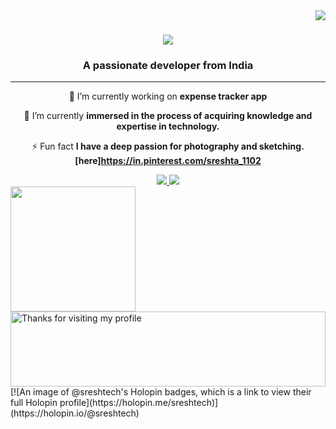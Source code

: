 <img align="right" src="https://visitor-badge.laobi.icu/badge?page_id=sreshtech.sreshtech" />

<h1 align="center">
    <img src="https://readme-typing-svg.herokuapp.com/?font=Righteous&size=35&center=true&vCenter=true&width=500&height=70&duration=4000&lines=Hi+There!+👋;+I'm+Sreshta!;" />
</h1>

<h3 align="center">A passionate developer from India </h3>
<hr/>
<div align="center">
 
 🔭 I’m currently working on **expense tracker app**
 
 🌱 I’m currently **immersed in the process of acquiring knowledge and expertise in technology.**

 ⚡ Fun fact **I have a deep passion for photography and sketching.[here]https://in.pinterest.com/sreshta_1102**
 
 </div>
 <div align="center"> 
  <a href="mailto:kumarisreshta@gmail.com">
    <img src="https://img.shields.io/badge/Gmail-333333?style=for-the-badge&logo=gmail&logoColor=red" />
  </a>
  <a href="https://www.linkedin.com/in/sreshtakmr/" target="_blank">
    <img src="https://img.shields.io/badge/LinkedIn-0077B5?style=for-the-badge&logo=linkedin&logoColor=white" target="_blank" />
  </a>
</div>
<img src="https://media.giphy.com/media/WUlplcMpOCEmTGBtBW/giphy.gif" width="200">

<img height="120" alt="Thanks for visiting my profile" width="100%" src="https://github.com/dibyendu415/dibyendu415/blob/master/marquee.svg" />
[![An image of @sreshtech's Holopin badges, which is a link to view their full Holopin profile](https://holopin.me/sreshtech)](https://holopin.io/@sreshtech)
<!--
 <hr/>

<h2 align="center">⚡ Stats ⚡</h2>
<br>
<div align=center>
  <img width=390 src="https://streak-stats.demolab.com/?user=sreshtech&count_private=true&theme=react&border_radius=10" alt="streak stats"/>
  <img width=390 src="https://github-readme-stats-sreshtech.vercel.app/api?username=sreshtech&count_private=true&show_icons=true&theme=react&rank_icon=github&border_radius=10" alt="readme stats" />
  <br/> 
  <p align="right">
<img src="https://media.giphy.com/media/WUlplcMpOCEmTGBtBW/giphy.gif" width="200">
  
</div>
<img height="120" alt="Thanks for visiting my profile" width="100%" src="https://github.com/dibyendu415/dibyendu415/blob/master/marquee.svg" />

<br/><br/>







**sreshtech/sreshtech** is a ✨ _special_ ✨ repository because its `README.md` (this file) appears on your GitHub profile.

Here are some ideas to get you started:

- 🔭 I’m currently working on ...
- 🌱 I’m currently learning ...
- 👯 I’m looking to collaborate on ...
- 🤔 I’m looking for help with ...
- 💬 Ask me about ...
- 📫 How to reach me: ...
- 😄 Pronouns: ...
- ⚡ Fun fact: ...
-->
